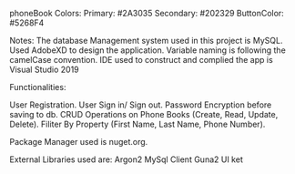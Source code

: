 phoneBook
Colors: Primary: #2A3035 Secondary: #202329 ButtonColor: #5268F4

Notes: The database Management system used in this project is MySQL. Used AdobeXD to design the application. Variable naming is following the camelCase convention. IDE used to construct and complied the app is Visual Studio 2019

Functionalities:

User Registration.
User Sign in/ Sign out.
Password Encryption before saving to db.
CRUD Operations on Phone Books (Create, Read, Update, Delete).
Filiter By Property (First Name, Last Name, Phone Number).

Package Manager used is nuget.org.

External Libraries used are: 
Argon2 
MySql Client 
Guna2 UI ket
